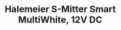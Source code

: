 ---
date_added: 2023-04-14
model: HA-ZM12/24-mw2
vendor: Halemeier GmbH
title: Halemeier S-Mitter Smart MultiWhite, 12V DC
category: dimmer
mlink: 
link: https://www.ostermann.eu/en_GB/product/radio-receiver-s-mitter-smart-12v-dc-max-36w-multiwhite
zigbeemodel: ['HA-ZM12/24-1K']
compatible: [zha, zigbee2mqtt]
z2m: HA-ZM12_24-1K
---